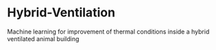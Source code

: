 # Hybrid-Ventilation
Machine learning for improvement of thermal conditions inside a hybrid ventilated animal building
